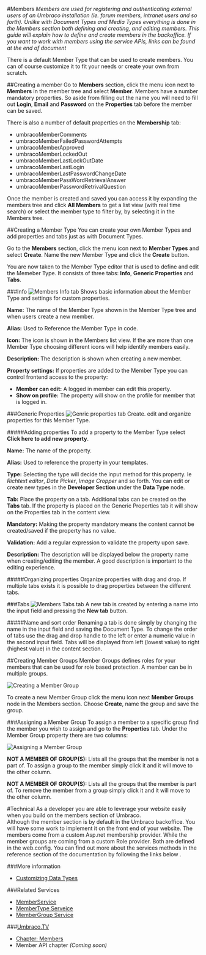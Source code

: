 #Members
*Members are used for registering and authenticating external users of an Umbraco installation (ie. forum members, intranet users and so forth). Unlike with Document Types and Media Types everything is done in the Members section both defining and creating, and editing members. This guide will explain how to define and create members in the backoffice. If you want to work with members using the service APIs, links can be found at the end of document*

There is a default Member Type that can be used to create members. You can of course customize it to fit your needs or create your own from scratch.

##Creating a member
Go to __Members__ section, click the menu icon next to __Members__ in the member tree and select __Member__. Members have a number mandatory properties. So aside from filling out the name you will need to fill out  __Login__, __Email__ and __Password__ on the __Properties__ tab before the member can be saved.

There is also a number of default properties on the __Membership__ tab:

- umbracoMemberComments
- umbracoMemberFailedPasswordAttempts
- umbracoMemberApproved
- umbracoMemberLockedOut
- umbracoMemberLastLockOutDate
- umbracoMemberLastLogin
- umbracoMemberLastPasswordChangeDate
- umbracoMemberPassWordRetrievalAnswer
- umbracoMemberPasswordRetrivalQuestion

Once the member is created and saved you can access it by expanding the members tree and click __All Members__ to get a list view (with real time search) or select the member type to filter by, by selecting it in the Members tree.

##Creating a Member Type
You can create your own Member Types and add properties and tabs just as with Document Types.

Go to the __Members__ section, click the menu icon next to __Member Types__ and select __Create__. Name the new Member Type and click the __Create__ button.

You are now taken to the Member Type editor that is used to define and edit the Memeber Type. It consists of three tabs: __Info__, __Generic Properties__ and __Tabs__.

###Info
![Members Info tab](images/Members-Info.jpg)
Shows basic information about the Member Type and settings for custom properties.

__Name:__ The name of the Member Type shown in the Member Type tree and when users create a new member.

__Alias:__ Used to Reference the Member Type in code.

__Icon:__ The icon is shown in the Members list view. If the are more than one Member Type choosing different icons will help identify members easily.

__Description:__ The description is shown when creating a new member.

__Property settings:__ If properties are added to the Member Type you can control frontend access to the property:

  - __Member can edit:__ A logged in member can edit this property.
  - __Show on profile:__ The property will show on the profile for member that is logged in.

###Generic Properties
![Genric properties tab](images/Members-Generic-Properties.jpg)
Create. edit and organize properties for this Member Type.

#####Adding properties
To add a property to the Member Type select __Click here to add new property__.

__Name:__ The name  of the property.

__Alias:__ Used to reference the property in your templates.

__Type:__ Selecting the type will decide the input method for this property. Ie *Richtext editor*, *Date Picker*, *Image Cropper* and so forth. You can edit or create new types in the __Developer Section__ under the __Data Type__ node.

__Tab:__ Place the property on a tab. Additional tabs can be created on the __Tabs__ tab. If the property is placed on the Generic Properties tab it will show on the Properties tab in the content view.

__Mandatory:__ Making the property mandatory means the content cannot be created/saved if the property has no value.

__Validation:__ Add a regular expression to validate the property upon save.

__Description:__ The description will be displayed below the property name when creating/editing the member. A good description is important to the editing experience.

#####Organizing properties
Organize properties with drag and drop. If multiple tabs exists it is possible to drag properties between the different tabs.

###Tabs
![Members Tabs tab](images/Members-Tabs.jpg)
A new tab is created by entering a name into the input field and pressing the __New tab__ button.

#####Name and sort order
Renaming a tab is done simply by changing the name in the input field and saving the Document Type. To change the order of tabs use the drag and drop handle to the left or enter a numeric value in the second input field. Tabs will be displayed from left (lowest value) to right (highest value) in the content section.

##Creating Member Groups
Member Groups defines roles for your members that can be used for role based protection. A member can be in multiple groups.

![Creating a Member Group](images/Member-Groups-Create.jpg)

To create a new Member Group click the menu icon next __Member Groups__ node in the Members section. Choose __Create__, name the group and save the group.

###Assigning a Member Group
To assign a member to a specific group find the member you wish to assign and go to the __Properties__ tab. Under the Member Group property there are two columns:

![Assigning a Member Group](images/Member-Groups-Assign.jpg)

__NOT A MEMBER OF GROUP(S):__ Lists all the groups that the member is not a part of. To assign a group to the member simply click it and it will move to the other column.

__NOT A MEMBER OF GROUP(S):__ Lists all the groups that the member is part of. To remove the member from a group simply click it and it will move to the other column.

#Technical
As a developer you are able to leverage your website easily when you build on the members section of Umbraco.  
Although the member section is by default in the Umbraco backoffice.  You will have some work to implement it on the front end of your website.
The members come from a custom Asp.net membership provider.  While the member groups are coming from a custom Role provider. Both are defined in the web.config.
You can find out more about the services methods in the reference section of the documentation by following the links below .

###More information
- [Customizing Data Types](../Data-Types/)

###Related Services
- [MemberService](../../../Reference/Management/Services/MemberService.md)
- [MemberType Serveice](../../../Reference/Management/Services/MemberTypeService.md)
- [MemberGroup Service](../../../Reference/Management/Services/MemberGroupService.md)

###[Umbraco.TV](http://umbraco.tv)
- [Chapter: Members](http://umbraco.tv/videos/umbraco-v7/content-editor/administrative-content/members/what-is-a-member/)
- Member API chapter *(Coming soon)*
